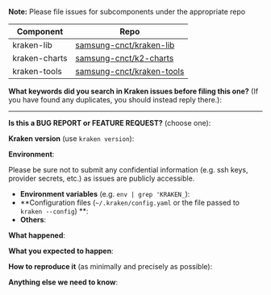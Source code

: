 <!-- Thanks for filing an issue! Before hitting the button, please answer these questions.-->

**Note:** Please file issues for subcomponents under the appropriate repo

| Component | Repo                                                                           |
| --------- | ------------------------------------------------------------------------------ |
| kraken-lib     | [samsung-cnct/kraken-lib](https://github.com/samsung-cnct/kraken-lib/issues/new)         |
| kraken-charts | [samsung-cnct/k2-charts](https://github.com/samsung-cnct/k2-charts/issues/new) |
| kraken-tools  | [samsung-cnct/kraken-tools](https://github.com/samsung-cnct/kraken-tools/issues/new)   |

**What keywords did you search in Kraken issues before filing this one?** (If you have found any duplicates, you should instead reply there.):

---

**Is this a BUG REPORT or FEATURE REQUEST?** (choose one):

<!--
If this is a BUG REPORT, please:
  - Fill in as much of the template below as you can.  If you leave out
    information, we can't help you as well.

If this is a FEATURE REQUEST, please:
  - Describe *in detail* the feature/behavior/change you'd like to see.

In both cases, be ready for followup questions, and please respond in a timely
manner.  If we can't reproduce a bug or think a feature already exists, we
might close your issue.  If we're wrong, PLEASE feel free to reopen it and
explain why.
-->

**Kraken version** (use `kraken version`):


**Environment**:

Please be sure not to submit any confidential information (e.g. ssh keys, provider secrets, etc.) as issues are publicly accessible.

- **Environment variables** (e.g. `env | grep 'KRAKEN_`):
- **Configuration files (`~/.kraken/config.yaml` or the file passed to `kraken --config`) **:
- **Others**:


**What happened**:


**What you expected to happen**:


**How to reproduce it** (as minimally and precisely as possible):


**Anything else we need to know**:
